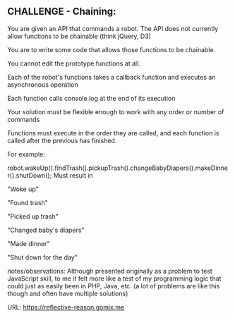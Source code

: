 CHALLENGE - Chaining:
----------------------------------------------

You are given an API that commands a robot.
The API does not currently allow functions to be chainable (think jQuery, D3)

You are to write some code that allows those functions to be chainable.

You cannot edit the prototype functions at all.

Each of the robot's functions takes a callback function and executes an asynchronous operation

Each function calls console.log at the end of its execution

Your solution must be flexible enough to work with any order or number of commands

Functions must execute in the order they are called, and each function is called after the previous has finished.

For example:

robot.wakeUp().findTrash().pickupTrash().changeBabyDiapers().makeDinner().shutDown();
Must result in

"Woke up"

"Found trash"

"Picked up trash"

"Changed baby's diapers"

"Made dinner"

"Shut down for the day"



notes/observations: Although presented originally as a problem to test JavaScript skill, to me it felt more like a test of my programming logic that could just as easily been in PHP, Java, etc. (a lot of problems are like this though and often have multiple solutions)

URL: https://reflective-reason.gomix.me


